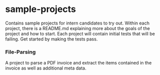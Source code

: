 sample-projects
===============

Contains sample projects for intern candidates to try out. Within each project, there is a README.md explaining
more about the goals of the project and how to start. Each project will contain initial tests that will be 
failing. Get started by making the tests pass.

### File-Parsing

A project to parse a PDF invoice and extract the items contained in the invoice as well as additional meta data.